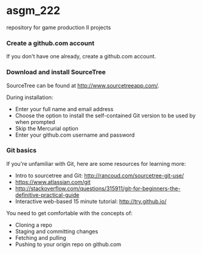 # asgm_222
repository for game production II projects

### Create a github.com account
If you don't have one already, create a github.com account. 

### Download and install SourceTree
SourceTree can be found at http://www.sourcetreeapp.com/. 

During installation:
* Enter your full name and email address 
* Choose the option to install the self-contained Git version to be used by when prompted
* Skip the Mercurial option
* Enter your github.com username and password

### Git basics
If you're unfamiliar with Git, here are some resources for learning more:
* Intro to sourcetree and Git: http://rancoud.com/sourcetree-git-use/
* https://www.atlassian.com/git
* http://stackoverflow.com/questions/315911/git-for-beginners-the-definitive-practical-guide
* Interactive web-based 15 minute tutorial: http://try.github.io/

You need to get comfortable with the concepts of:
* Cloning a repo
* Staging and committing changes
* Fetching and pulling
* Pushing to your origin repo on github.com

